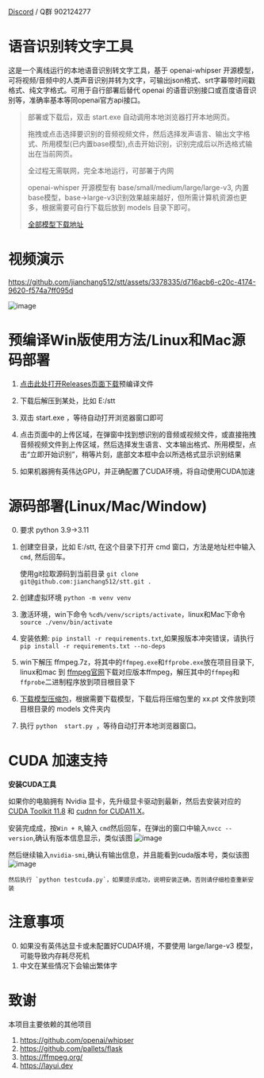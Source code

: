 [Discord](https://discord.gg/TMCM2PfHzQ) / Q群 902124277

# 语音识别转文字工具

这是一个离线运行的本地语音识别转文字工具，基于 openai-whipser 开源模型，可将视频/音频中的人类声音识别并转为文字，可输出json格式、srt字幕带时间戳格式、纯文字格式。可用于自行部署后替代 openai 的语音识别接口或百度语音识别等，准确率基本等同openai官方api接口。

> 
> 部署或下载后，双击 start.exe 自动调用本地浏览器打开本地网页。
>
> 拖拽或点击选择要识别的音频视频文件，然后选择发声语言、输出文字格式、所用模型(已内置base模型),点击开始识别，识别完成后以所选格式输出在当前网页。
>
> 全过程无需联网，完全本地运行，可部署于内网
>
> openai-whisper 开源模型有 base/small/medium/large/large-v3, 内置base模型，base->large-v3识别效果越来越好，但所需计算机资源也更多，根据需要可自行下载后放到 models 目录下即可。
>
> [全部模型下载地址](https://github.com/jianchang512/stt/releases/tag/0.0)
>


# 视频演示


https://github.com/jianchang512/stt/assets/3378335/d716acb6-c20c-4174-9620-f574a7ff095d




![image](https://github.com/jianchang512/stt/assets/3378335/0f724ff1-21b3-4960-b6ba-5aa994ea414c)




# 预编译Win版使用方法/Linux和Mac源码部署

1. [点击此处打开Releases页面下载](https://github.com/jianchang512/stt/releases)预编译文件

2. 下载后解压到某处，比如 E:/stt

3. 双击 start.exe ，等待自动打开浏览器窗口即可

4. 点击页面中的上传区域，在弹窗中找到想识别的音频或视频文件，或直接拖拽音频视频文件到上传区域，然后选择发生语言、文本输出格式、所用模型，点击“立即开始识别”，稍等片刻，底部文本框中会以所选格式显示识别结果

5. 如果机器拥有英伟达GPU，并正确配置了CUDA环境，将自动使用CUDA加速


# 源码部署(Linux/Mac/Window)

0. 要求 python 3.9->3.11

1. 创建空目录，比如 E:/stt, 在这个目录下打开 cmd 窗口，方法是地址栏中输入 `cmd`, 然后回车。

	使用git拉取源码到当前目录 ` git clone git@github.com:jianchang512/stt.git . `

2. 创建虚拟环境 `python -m venv venv`

3. 激活环境，win下命令 `%cd%/venv/scripts/activate`，linux和Mac下命令 `source ./venv/bin/activate`

4. 安装依赖: `pip install -r requirements.txt`,如果报版本冲突错误，请执行 `pip install -r requirements.txt --no-deps`

5. win下解压 ffmpeg.7z，将其中的`ffmpeg.exe`和`ffprobe.exe`放在项目目录下, linux和mac 到 [ffmpeg官网](https://ffmpeg.org/download.html)下载对应版本ffmpeg，解压其中的`ffmpeg`和`ffprobe`二进制程序放到项目根目录下

6. [下载模型压缩包](https://github.com/jianchang512/stt/releases/tag/0.0)，根据需要下载模型，下载后将压缩包里的 xx.pt 文件放到项目根目录的 models 文件夹内

7. 执行  `python  start.py `，等待自动打开本地浏览器窗口。



# CUDA 加速支持

**安装CUDA工具**

如果你的电脑拥有 Nvidia 显卡，先升级显卡驱动到最新，然后去安装对应的 
   [CUDA Toolkit 11.8](https://developer.nvidia.com/cuda-downloads)  和  [cudnn for CUDA11.X](https://developer.nvidia.com/rdp/cudnn-archive)。
   
   安装完成成，按`Win + R`,输入 `cmd`然后回车，在弹出的窗口中输入`nvcc --version`,确认有版本信息显示，类似该图
   ![image](https://github.com/jianchang512/pyvideotrans/assets/3378335/e68de07f-4bb1-4fc9-bccd-8f841825915a)

   然后继续输入`nvidia-smi`,确认有输出信息，并且能看到cuda版本号，类似该图
   ![image](https://github.com/jianchang512/pyvideotrans/assets/3378335/71f1d7d3-07f9-4579-b310-39284734006b)

    然后执行 `python testcuda.py`，如果提示成功，说明安装正确，否则请仔细检查重新安装

# 注意事项

0. 如果没有英伟达显卡或未配置好CUDA环境，不要使用 large/large-v3 模型，可能导致内存耗尽死机
1. 中文在某些情况下会输出繁体字

# 致谢

本项目主要依赖的其他项目

1. https://github.com/openai/whipser
2. https://github.com/pallets/flask
3. https://ffmpeg.org/
4. https://layui.dev

